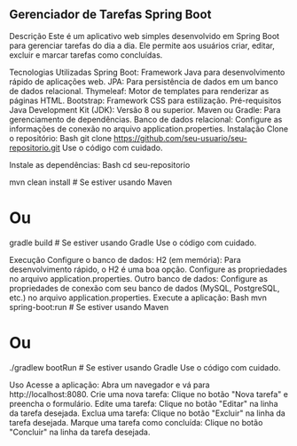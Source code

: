 
## Gerenciador de Tarefas Spring Boot
Descrição
Este é um aplicativo web simples desenvolvido em Spring Boot para gerenciar tarefas do dia a dia. Ele permite aos usuários criar, editar, excluir e marcar tarefas como concluídas.

Tecnologias Utilizadas
Spring Boot: Framework Java para desenvolvimento rápido de aplicações web.
JPA: Para persistência de dados em um banco de dados relacional.
Thymeleaf: Motor de templates para renderizar as páginas HTML.
Bootstrap: Framework CSS para estilização.
Pré-requisitos
Java Development Kit (JDK): Versão 8 ou superior.
Maven ou Gradle: Para gerenciamento de dependências.
Banco de dados relacional: Configure as informações de conexão no arquivo application.properties.
Instalação
Clone o repositório:
Bash
git clone https://github.com/seu-usuario/seu-repositorio.git
Use o código com cuidado.

Instale as dependências:
Bash
cd seu-repositorio   

mvn clean install  # Se estiver usando Maven
# Ou
gradle build      # Se estiver usando Gradle
Use o código com cuidado.

Execução
Configure o banco de dados:
H2 (em memória): Para desenvolvimento rápido, o H2 é uma boa opção. Configure as propriedades no arquivo application.properties.
Outro banco de dados: Configure as propriedades de conexão com seu banco de dados (MySQL, PostgreSQL, etc.) no arquivo application.properties.
Execute a aplicação:
Bash
mvn spring-boot:run  # Se estiver usando Maven
# Ou
./gradlew bootRun    # Se estiver usando Gradle
Use o código com cuidado.

Uso
Acesse a aplicação: Abra um navegador e vá para http://localhost:8080.
Crie uma nova tarefa: Clique no botão "Nova tarefa" e preencha o formulário.
Edite uma tarefa: Clique no botão "Editar" na linha da tarefa desejada.
Exclua uma tarefa: Clique no botão "Excluir" na linha da tarefa desejada.
Marque uma tarefa como concluída: Clique no botão "Concluir" na linha da tarefa desejada.
